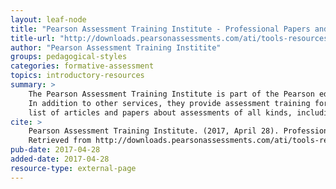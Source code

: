 ```yaml
---
layout: leaf-node
title: "Pearson Assessment Training Institute - Professional Papers and Staff Articles"
title-url: "http://downloads.pearsonassessments.com/ati/tools-resources/papers.html"
author: "Pearson Assessment Training Institite"
groups: pedagogical-styles
categories: formative-assessment
topics: introductory-resources
summary: >
    The Pearson Assessment Training Institute is part of the Pearson educational publishing company.
    In addition to other services, they provide assessment training for teachers. This page is a
    list of articles and papers about assessments of all kinds, including formative.
cite: >
    Pearson Assessment Training Institute. (2017, April 28). Professional Papers and Staff Articles.
    Retrieved from http://downloads.pearsonassessments.com/ati/tools-resources/papers.html
pub-date: 2017-04-28
added-date: 2017-04-28
resource-type: external-page
---
```


